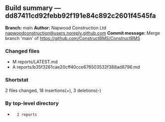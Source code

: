 ## Build summary — dd87411cd92febb92f191e84c892c2601f4545fa

**Branch:** main **Author:** Napwood Construction Ltd <napwoodconstruction@users.noreply.github.com>
**Commit message:** Merge branch 'main' of https://github.com/ConstructBMS/ConstructBMS

### Changed files

- M reports/LATEST.md
- A reports/b35f3261cae20cff40cce676503532f388ad8796.md

### Shortstat

2 files changed, 18 insertions(+), 3 deletions(-)

### By top-level directory

-       2 reports

